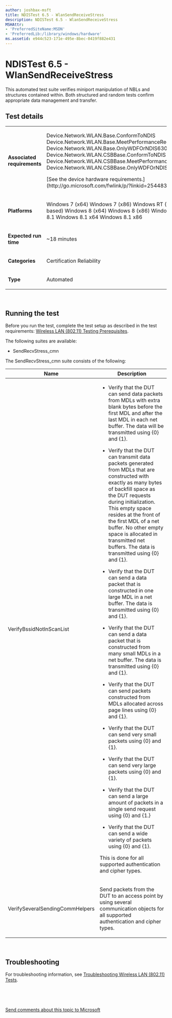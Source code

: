 ```yaml
---
author: joshbax-msft
title: NDISTest 6.5 - WlanSendReceiveStress
description: NDISTest 6.5 - WlanSendReceiveStress
MSHAttr:
- 'PreferredSiteName:MSDN'
- 'PreferredLib:/library/windows/hardware'
ms.assetid: e944c523-171e-495e-8bec-0419f882e431
---
```


# NDISTest 6.5 - WlanSendReceiveStress


This automated test suite verifies miniport manipulation of NBLs and structures contained within. Both structured and random tests confirm appropriate data management and transfer.

## Test details


<table>
<colgroup>
<col width="50%" />
<col width="50%" />
</colgroup>
<tbody>
<tr class="odd">
<td><p><strong>Associated requirements</strong></p></td>
<td><p>Device.Network.WLAN.Base.ConformToNDIS Device.Network.WLAN.Base.MeetPerformanceReq Device.Network.WLAN.Base.OnlyWDFOrNDIS630Calls Device.Network.WLAN.CSBBase.ConformToNDIS Device.Network.WLAN.CSBBase.MeetPerformanceReq Device.Network.WLAN.CSBBase.OnlyWDFOrNDIS630Calls</p>
<p>[See the device hardware requirements.](http://go.microsoft.com/fwlink/p/?linkid=254483)</p></td>
</tr>
<tr class="even">
<td><p><strong>Platforms</strong></p></td>
<td><p>Windows 7 (x64) Windows 7 (x86) Windows RT (ARM-based) Windows 8 (x64) Windows 8 (x86) Windows RT 8.1 Windows 8.1 x64 Windows 8.1 x86</p></td>
</tr>
<tr class="odd">
<td><p><strong>Expected run time</strong></p></td>
<td><p>~18 minutes</p></td>
</tr>
<tr class="even">
<td><p><strong>Categories</strong></p></td>
<td><p>Certification Reliability</p></td>
</tr>
<tr class="odd">
<td><p><strong>Type</strong></p></td>
<td><p>Automated</p></td>
</tr>
</tbody>
</table>

 

## Running the test


Before you run the test, complete the test setup as described in the test requirements: [Wireless LAN (802.11) Testing Prerequisites](wireless-lan--80211--testing-prerequisites.md).

The following suites are available:

-   SendRecvStress\_cmn

The SendRecvStress\_cmn suite consists of the following:

<table>
<colgroup>
<col width="50%" />
<col width="50%" />
</colgroup>
<thead>
<tr class="header">
<th>Name</th>
<th>Description</th>
</tr>
</thead>
<tbody>
<tr class="odd">
<td><p>VerifyBssidNotInScanList</p></td>
<td><ul>
<li><p>Verify that the DUT can send data packets from MDLs with extra blank bytes before the first MDL and after the last MDL in each net buffer. The data will be transmitted using {0} and {1}.</p></li>
<li><p>Verify that the DUT can transmit data packets generated from MDLs that are constructed with exactly as many bytes of backfill space as the DUT requests during initialization. This empty space resides at the front of the first MDL of a net buffer. No other empty space is allocated in transmitted net buffers. The data is transmitted using {0} and {1}.</p></li>
<li><p>Verify that the DUT can send a data packet that is constructed in one large MDL in a net buffer. The data is transmitted using {0} and {1}.</p></li>
<li><p>Verify that the DUT can send a data packet that is constructed from many small MDLs in a net buffer. The data is transmitted using {0} and {1}.</p></li>
<li><p>Verify that the DUT can send packets constructed from MDLs allocated across page lines using {0} and {1}.</p></li>
<li><p>Verify that the DUT can send very small packets using {0} and {1}.</p></li>
<li><p>Verify that the DUT can send very large packets using {0} and {1}.</p></li>
<li><p>Verify that the DUT can send a large amount of packets in a single send request using {0} and {1.}</p></li>
<li><p>Verify that the DUT can send a wide variety of packets using {0} and {1}.</p></li>
</ul>
<p>This is done for all supported authentication and cipher types.</p></td>
</tr>
<tr class="even">
<td><p>VerifySeveralSendingCommHelpers</p></td>
<td><p>Send packets from the DUT to an access point by using several communication objects for all supported authentication and cipher types.</p></td>
</tr>
</tbody>
</table>

 

## Troubleshooting


For troubleshooting information, see [Troubleshooting Wireless LAN (802.11) Tests](troubleshooting-wireless-lan--80211--tests.md).

 

 

[Send comments about this topic to Microsoft](mailto:wsddocfb@microsoft.com?subject=Documentation%20feedback%20%5Bp_hck\p_hck%5D:%20NDISTest%206.5%20-%20WlanSendReceiveStress%20%20RELEASE:%20%284/27/2016%29&body=%0A%0APRIVACY%20STATEMENT%0A%0AWe%20use%20your%20feedback%20to%20improve%20the%20documentation.%20We%20don't%20use%20your%20email%20address%20for%20any%20other%20purpose,%20and%20we'll%20remove%20your%20email%20address%20from%20our%20system%20after%20the%20issue%20that%20you're%20reporting%20is%20fixed.%20While%20we're%20working%20to%20fix%20this%20issue,%20we%20might%20send%20you%20an%20email%20message%20to%20ask%20for%20more%20info.%20Later,%20we%20might%20also%20send%20you%20an%20email%20message%20to%20let%20you%20know%20that%20we've%20addressed%20your%20feedback.%0A%0AFor%20more%20info%20about%20Microsoft's%20privacy%20policy,%20see%20http://privacy.microsoft.com/default.aspx. "Send comments about this topic to Microsoft")




